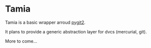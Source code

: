 Tamia
=====

Tamia is a basic wrapper arroud [pygit2](https://github.com/libgit2/pygit2).

It plans to provide a generic abstraction layer for dvcs (mercurial, git).

More to come...
